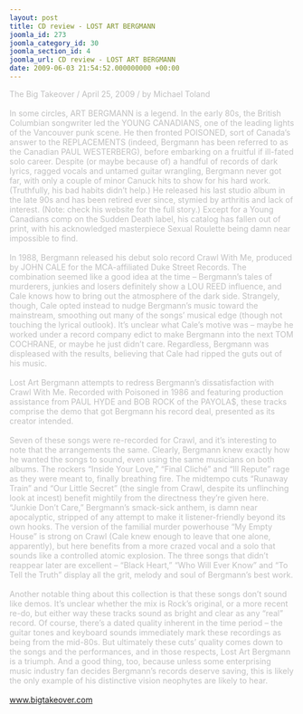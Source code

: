 ```yaml
---
layout: post
title: CD review - LOST ART BERGMANN
joomla_id: 273
joomla_category_id: 30
joomla_section_id: 4
joomla_url: CD review - LOST ART BERGMANN
date: 2009-06-03 21:54:52.000000000 +00:00
---
```

<span style="color: #c0c0c0">The Big Takeover / April 25, 2009 / by Michael Toland <br />
<br />
In some circles, ART BERGMANN is a legend. In the early 80s, the British Columbian songwriter led the YOUNG CANADIANS, one of the leading lights of the Vancouver punk scene. He then fronted POISONED, sort of Canada&rsquo;s answer to the REPLACEMENTS (indeed, Bergmann has been referred to as the Canadian PAUL WESTERBERG), before embarking on a fruitful if ill-fated solo career. Despite (or maybe because of) a handful of records of dark lyrics, ragged vocals and untamed guitar wrangling, Bergmann never got far, with only a couple of minor Canuck hits to show for his hard work. (Truthfully, his bad habits didn&rsquo;t help.) He released his last studio album in the late 90s and has been retired ever since, stymied by arthritis and lack of interest. (Note: check his website for the full story.) Except for a Young Canadians comp on the Sudden Death label, his catalog has fallen out of print, with his acknowledged masterpiece Sexual Roulette being damn near impossible to find.<br />
<br />
In 1988, Bergmann released his debut solo record Crawl With Me, produced by JOHN CALE for the MCA-affiliated Duke Street Records. The combination seemed like a good idea at the time &ndash; Bergmann&rsquo;s tales of murderers, junkies and losers definitely show a LOU REED influence, and Cale knows how to bring out the atmosphere of the dark side. Strangely, though, Cale opted instead to nudge Bergmann&rsquo;s music toward the mainstream, smoothing out many of the songs&rsquo; musical edge (though not touching the lyrical outlook). It&rsquo;s unclear what Cale&rsquo;s motive was &ndash; maybe he worked under a record company edict to make Bergmann into the next TOM COCHRANE, or maybe he just didn&rsquo;t care. Regardless, Bergmann was displeased with the results, believing that Cale had ripped the guts out of his music.<br />
<br />
Lost Art Bergmann attempts to redress Bergmann&rsquo;s dissatisfaction with Crawl With Me. Recorded with Poisoned in 1986 and featuring production assistance from PAUL HYDE and BOB ROCK of the PAYOLA$, these tracks comprise the demo that got Bergmann his record deal, presented as its creator intended.<br />
<br />
Seven of these songs were re-recorded for Crawl, and it&rsquo;s interesting to note that the arrangements the same. Clearly, Bergmann knew exactly how he wanted the songs to sound, even using the same musicians on both albums. The rockers &ldquo;Inside Your Love,&rdquo; &ldquo;Final Clich&eacute;&rdquo; and &ldquo;Ill Repute&rdquo; rage as they were meant to, finally breathing fire. The midtempo cuts &ldquo;Runaway Train&rdquo; and &ldquo;Our Little Secret&rdquo; (the single from Crawl, despite its unflinching look at incest) benefit mightily from the directness they&rsquo;re given here. &ldquo;Junkie Don&rsquo;t Care,&rdquo; Bergmann&rsquo;s smack-sick anthem, is damn near apocalyptic, stripped of any attempt to make it listener-friendly beyond its own hooks. The version of the familial murder powerhouse &ldquo;My Empty House&rdquo; is strong on Crawl (Cale knew enough to leave that one alone, apparently), but here benefits from a more crazed vocal and a solo that sounds like a controlled atomic explosion. The three songs that didn&rsquo;t reappear later are excellent &ndash; &ldquo;Black Heart,&rdquo; &ldquo;Who Will Ever Know&rdquo; and &ldquo;To Tell the Truth&rdquo; display all the grit, melody and soul of Bergmann&rsquo;s best work.<br />
<br />
Another notable thing about this collection is that these songs don&rsquo;t sound like demos. It&rsquo;s unclear whether the mix is Rock&rsquo;s original, or a more recent re-do, but either way these tracks sound as bright and clear as any &ldquo;real&rdquo; record. Of course, there&rsquo;s a dated quality inherent in the time period &ndash; the guitar tones and keyboard sounds immediately mark these recordings as being from the mid-80s. But ultimately these cuts&rsquo; quality comes down to the songs and the performances, and in those respects, Lost Art Bergmann is a triumph. And a good thing, too, because unless some enterprising music industry fan decides Bergmann&rsquo;s records deserve saving, this is likely the only example of his distinctive vision neophytes are likely to hear.</span><br />
<br />
<a href="http://www.bigtakeover.com" target="_self">www.bigtakeover.com</a> <br />
<br />
